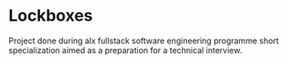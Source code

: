 # Lockboxes

Project done during alx fullstack software engineering programme short specialization aimed as a preparation for a technical interview.
